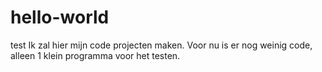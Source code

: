 # hello-world
test
Ik zal hier mijn code projecten maken. 
Voor nu is er nog weinig code, alleen 1 klein programma voor het testen.
